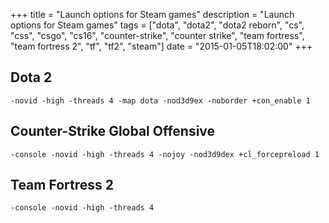 +++
title = "Launch options for Steam games"
description = "Launch options for Steam games"
tags = ["dota", "dota2", "dota2 reborn", "cs", "css", "csgo", "cs16", "counter-strike", "counter strike", "team fortress", "team fortress 2", "tf", "tf2", "steam"]
date = "2015-01-05T18:02:00"
+++



## Dota 2

    
    -novid -high -threads 4 -map dota -nod3d9ex -noborder +con_enable 1

## Counter-Strike Global Offensive

    
    -console -novid -high -threads 4 -nojoy -nod3d9dex +cl_forcepreload 1

## Team Fortress 2

    
    -console -novid -high -threads 4
